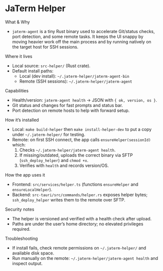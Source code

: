 # JaTerm Helper

What & Why
- `jaterm-agent` is a tiny Rust binary used to accelerate Git/status checks, port detection, and some remote tasks. It keeps the UI snappy by moving heavier work off the main process and by running natively on the target host for SSH sessions.

Where it lives
- Local source: `src-helper/` (Rust crate).
- Default install paths:
  - Local (dev install): `~/.jaterm-helper/jaterm-agent-bin`
  - Remote (SSH sessions): `~/.jaterm-helper/jaterm-agent`

Capabilities
- Health/version: `jaterm-agent health` → JSON with `{ ok, version, os }`.
- Git status and changes for fast prompts and status bar.
- Port detection on remote hosts to help with forward setup.

How it’s installed
- Local: `make build-helper` then `make install-helper-dev` to put a copy under `~/.jaterm-helper/` for testing.
- Remote: on first SSH connect, the app calls `ensureHelper(sessionId)` which:
  1. Checks `~/.jaterm-helper/jaterm-agent health`.
  2. If missing/outdated, uploads the correct binary via SFTP (`ssh_deploy_helper`) and `chmod +x`.
  3. Verifies with `health` and records version/OS.

How the app uses it
- Frontend: `src/services/helper.ts` (functions `ensureHelper` and `ensureLocalHelper`).
- Backend: `src-tauri/src/commands/helper.rs` exposes helper bytes; `ssh_deploy_helper` writes them to the remote over SFTP.

Security notes
- The helper is versioned and verified with a health check after upload.
- Paths are under the user’s home directory; no elevated privileges required.

Troubleshooting
- If install fails, check remote permissions on `~/.jaterm-helper/` and available disk space.
- Run manually on the remote: `~/.jaterm-helper/jaterm-agent health` and inspect output.
